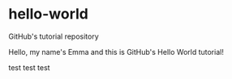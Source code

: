 # hello-world
GitHub's tutorial repository

Hello, my name's Emma and this is GitHub's Hello World tutorial!

test test test
